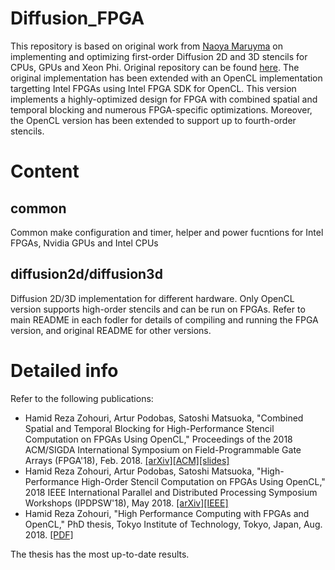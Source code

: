 # Diffusion_FPGA
This repository is based on original work from [Naoya Maruyma](https://github.com/naoyam) on implementing and optimizing first-order
Diffusion 2D and 3D stencils for CPUs, GPUs and Xeon Phi. Original repository can be found [here](https://github.com/naoyam/benchmarks).
The original implementation has been extended with an OpenCL implementation targetting Intel FPGAs using Intel FPGA SDK for OpenCL.
This version implements a highly-optimized design for FPGA with combined spatial and temporal blocking and numerous
FPGA-specific optimizations. Moreover, the OpenCL version has been extended to support up to fourth-order stencils.

# Content
## common
Common make configuration and timer, helper and power fucntions for Intel FPGAs, Nvidia GPUs and Intel CPUs

## diffusion2d/diffusion3d
Diffusion 2D/3D implementation for different hardware.
Only OpenCL version supports high-order stencils and can be run on FPGAs.
Refer to main README in each fodler for details of compiling and running the FPGA version, and original README for other versions.

# Detailed info
Refer to the following publications:

- Hamid Reza Zohouri, Artur Podobas, Satoshi Matsuoka, "Combined Spatial and Temporal Blocking for High-Performance Stencil Computation on FPGAs Using OpenCL," Proceedings of the 2018 ACM/SIGDA International Symposium on Field-Programmable Gate Arrays (FPGA'18), Feb. 2018. [[arXiv]](https://arxiv.org/abs/1802.00438)[[ACM]](https://dl.acm.org/citation.cfm?id=3174248)[[slides]](http://isfpga.org/fpga2018/slides/5-1.pdf)
- Hamid Reza Zohouri, Artur Podobas, Satoshi Matsuoka, "High-Performance High-Order Stencil Computation on FPGAs Using OpenCL," 2018 IEEE International Parallel and Distributed Processing Symposium Workshops (IPDPSW'18), May 2018. [[arXiv]](https://arxiv.org/abs/2002.05983)[[IEEE]](https://ieeexplore.ieee.org/abstract/document/8425394)
- Hamid Reza Zohouri, "High Performance Computing with FPGAs and OpenCL," PhD thesis, Tokyo Institute of Technology, Tokyo, Japan, Aug. 2018. [[PDF]](https://arxiv.org/abs/1810.09773)

The thesis has the most up-to-date results.
